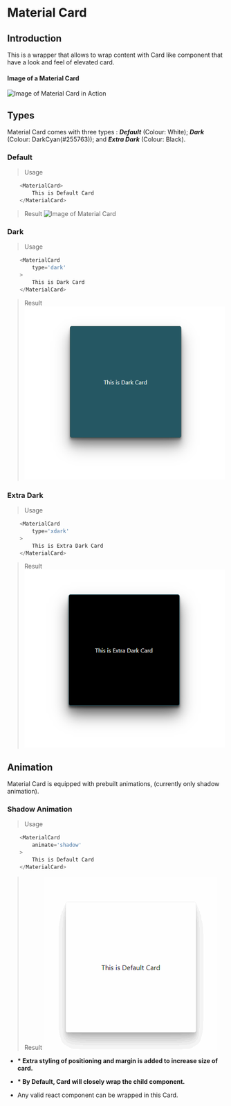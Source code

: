 # Material Card
## Introduction
This is a wrapper that allows to wrap content with Card like component that have a look and feel of elevated card.

#### Image of a Material Card

![Image of Material Card in Action](https://github.com/ArvindSinghRawat/Random-React-UI-Components/blob/master/src/components/material/Card/screenshots/.png?raw=true)

## Types
Material Card comes with three types : __*Default*__ (Colour: White); __*Dark*__ (Colour: DarkCyan(#255763)); and __*Extra Dark*__ (Colour: Black).

### Default

> Usage
```javascript
    <MaterialCard>
        This is Default Card
    </MaterialCard>
```
> Result 
![Image of Material Card](https://github.com/ArvindSinghRawat/Random-React-UI-Components/blob/master/src/components/material/Card/screenshots/MaterialCard.png?raw=true)


### Dark

> Usage
```javascript
    <MaterialCard
        type='dark'
    >
        This is Dark Card
    </MaterialCard>
```
> Result 
![Image of Dark Material Card](https://github.com/ArvindSinghRawat/Random-React-UI-Components/blob/master/src/components/material/Card/screenshots/DarkCard.png?raw=true)

### Extra Dark

> Usage
```javascript
    <MaterialCard
        type='xdark'
    >
        This is Extra Dark Card
    </MaterialCard>
```
> Result 
![Image of Extra Dark Material Card in](https://github.com/ArvindSinghRawat/Random-React-UI-Components/blob/master/src/components/material/Card/screenshots/ExtraDarkCard.png?raw=true)

## Animation
Material Card is equipped with prebuilt animations, (currently only shadow animation).

### Shadow Animation

> Usage
```javascript
    <MaterialCard
        animate='shadow'
    >
        This is Default Card
    </MaterialCard>
```
> Result 
![Image of Material Card Shadow Animation](https://github.com/ArvindSinghRawat/Random-React-UI-Components/blob/master/src/components/material/Card/screenshots/MaterialCard.gif?raw=true)


- __* Extra styling of positioning and margin is added to increase size of card.__

- __* By Default, Card will closely wrap the child component.__

- Any valid react component can be wrapped in this Card.